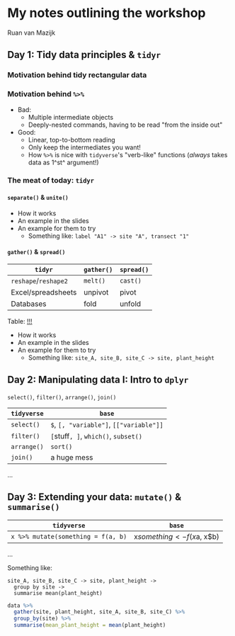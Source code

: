# My notes outlining the workshop

Ruan van Mazijk

## Day 1: Tidy data principles & `tidyr` 

### Motivation behind tidy rectangular data

### Motivation behind `%>%`

- Bad:
  - Multiple intermediate objects
  - Deeply-nested commands, having to be read "from the inside out"
- Good:
  - Linear, top-to-bottom reading
  - Only keep the intermediates you want!
  - How `%>%` is nice with `tidyverse`'s "verb-like" functions (_always_ takes data as 1^st^ argument!)

### The meat of today: `tidyr`

#### `separate()` & `unite()`

- How it works
- An example in the slides
- An example for them to try
  - Something like: `label "A1" -> site "A", transect "1"`

#### `gather()` & `spread()`

`tidyr`              | `gather()` | `spread()`
---------------------|------------|-----------
`reshape`/`reshape2` | `melt()`   | `cast()`
Excel/spreadsheets   | unpivot    | pivot
Databases            | fold       | unfold

Table: [!!!](https://tidyr.tidyverse.org/)

- How it works
- An example in the slides
- An example for them to try
  - Something like: `site_A, site_B, site_C -> site, plant_height`

## Day 2: Manipulating data I: Intro to `dplyr`

`select()`, `filter()`, `arrange()`, `join()`

`tidyverse` | `base`
------------|----------------------------------------
`select()`  | `$`, `[, "variable"]`, `[["variable"]]`
`filter()`  | `[`stuff`, ]`, `which()`, `subset()`
`arrange()` | `sort()`
`join()`    | a huge mess

...

## Day 3: Extending your data: `mutate()` & `summarise()`

`tidyverse`                        | `base`
-----------------------------------|---------------------------
`x %>% mutate(something = f(a, b)` | x$something <- f(x$a, x$b)

...

Something like:

```
site_A, site_B, site_C -> site, plant_height ->
  group by site ->
  summarise mean(plant_height)
```

```r
data %>%
  gather(site, plant_height, site_A, site_B, site_C) %>%
  group_by(site) %>%
  summarise(mean_plant_height = mean(plant_height)
```
